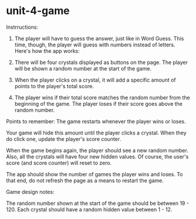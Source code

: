 # unit-4-game

Instrructions:

1. The player will have to guess the answer, just like in Word Guess. This time, though, the player will guess with numbers instead of letters. 
Here's how the app works:



2. There will be four crystals displayed as buttons on the page.
The player will be shown a random number at the start of the game.

3. When the player clicks on a crystal, it will add a specific amount of points to the player's total score. 

4. The player wins if their total score matches the random number from the beginning of the game.
The player loses if their score goes above the random number.


Points to remember:
The game restarts whenever the player wins or loses.

Your game will hide this amount until the player clicks a crystal.
When they do click one, update the player's score counter.



When the game begins again, the player should see a new random number. Also, all the crystals will have four new hidden values. Of course, the user's score (and score counter) will reset to zero.


The app should show the number of games the player wins and loses. To that end, do not refresh the page as a means to restart the game.



Game design notes:


The random number shown at the start of the game should be between 19 - 120.
Each crystal should have a random hidden value between 1 - 12.